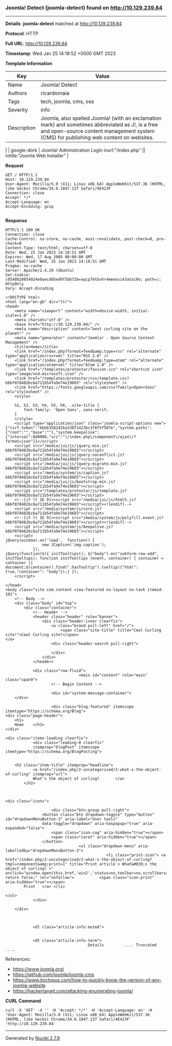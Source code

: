 ### Joomla! Detect (joomla-detect) found on http://10.129.239.84
---
**Details**: **joomla-detect**  matched at http://10.129.239.84

**Protocol**: HTTP

**Full URL**: http://10.129.239.84

**Timestamp**: Wed Jan 25 14:18:52 +0000 GMT 2023

**Template Information**

| Key | Value |
|---|---|
| Name | Joomla! Detect |
| Authors | ricardomaia |
| Tags | tech, joomla, cms, oss |
| Severity | info |
| Description | Joomla, also spelled Joomla! (with an exclamation mark) and sometimes abbreviated as J!, is a free and open-source content management system (CMS) for publishing web content on websites.
 |
| google-dork | Joomla! Administration Login inurl:"/index.php" || intitle:"Joomla Web Installer" |

**Request**
```http
GET / HTTP/1.1
Host: 10.129.239.84
User-Agent: Mozilla/5.0 (X11; Linux x86_64) AppleWebKit/537.36 (KHTML, like Gecko) Chrome/34.0.1847.137 Safari/4E423F
Connection: close
Accept: */*
Accept-Language: en
Accept-Encoding: gzip


```

**Response**
```http
HTTP/1.1 200 OK
Connection: close
Cache-Control: no-store, no-cache, must-revalidate, post-check=0, pre-check=0
Content-Type: text/html; charset=utf-8
Date: Wed, 25 Jan 2023 14:18:51 GMT
Expires: Wed, 17 Aug 2005 00:00:00 GMT
Last-Modified: Wed, 25 Jan 2023 14:18:51 GMT
Pragma: no-cache
Server: Apache/2.4.29 (Ubuntu)
Set-Cookie: c0548020854924e0aecd05ed9f5b672b=aqcp76tbvhr4meeosi43atai9o; path=/; HttpOnly
Vary: Accept-Encoding

<!DOCTYPE html>
<html lang="en-gb" dir="ltr">
<head>
	<meta name="viewport" content="width=device-width, initial-scale=1.0" />
	<meta charset="utf-8" />
	<base href="http://10.129.239.84/" />
	<meta name="description" content="best curling site on the planet!" />
	<meta name="generator" content="Joomla! - Open Source Content Management" />
	<title>Home</title>
	<link href="/index.php?format=feed&amp;type=rss" rel="alternate" type="application/rss+xml" title="RSS 2.0" />
	<link href="/index.php?format=feed&amp;type=atom" rel="alternate" type="application/atom+xml" title="Atom 1.0" />
	<link href="/templates/protostar/favicon.ico" rel="shortcut icon" type="image/vnd.microsoft.icon" />
	<link href="/templates/protostar/css/template.css?b6bf078482bc6a711b54fa9e74e19603" rel="stylesheet" />
	<link href="https://fonts.googleapis.com/css?family=Open+Sans" rel="stylesheet" />
	<style>

	h1, h2, h3, h4, h5, h6, .site-title {
		font-family: 'Open Sans', sans-serif;
	}
	</style>
	<script type="application/json" class="joomla-script-options new">{"csrf.token":"6bbb358242ba338f1423bc3f8f5f507e","system.paths":{"root":"","base":""},"system.keepalive":{"interval":840000,"uri":"\/index.php\/component\/ajax\/?format=json"}}</script>
	<script src="/media/jui/js/jquery.min.js?b6bf078482bc6a711b54fa9e74e19603"></script>
	<script src="/media/jui/js/jquery-noconflict.js?b6bf078482bc6a711b54fa9e74e19603"></script>
	<script src="/media/jui/js/jquery-migrate.min.js?b6bf078482bc6a711b54fa9e74e19603"></script>
	<script src="/media/system/js/caption.js?b6bf078482bc6a711b54fa9e74e19603"></script>
	<script src="/media/jui/js/bootstrap.min.js?b6bf078482bc6a711b54fa9e74e19603"></script>
	<script src="/templates/protostar/js/template.js?b6bf078482bc6a711b54fa9e74e19603"></script>
	<!--[if lt IE 9]><script src="/media/jui/js/html5.js?b6bf078482bc6a711b54fa9e74e19603"></script><![endif]-->
	<script src="/media/system/js/core.js?b6bf078482bc6a711b54fa9e74e19603"></script>
	<!--[if lt IE 9]><script src="/media/system/js/polyfill.event.js?b6bf078482bc6a711b54fa9e74e19603"></script><![endif]-->
	<script src="/media/system/js/keepalive.js?b6bf078482bc6a711b54fa9e74e19603"></script>
	<script>
jQuery(window).on('load',  function() {
				new JCaption('img.caption');
			});jQuery(function($){ initTooltips(); $("body").on("subform-row-add", initTooltips); function initTooltips (event, container) { container = container || document;$(container).find(".hasTooltip").tooltip({"html": true,"container": "body"});} });
	</script>

</head>
<body class="site com_content view-featured no-layout no-task itemid-101">
	<!-- Body -->
	<div class="body" id="top">
		<div class="container">
			<!-- Header -->
			<header class="header" role="banner">
				<div class="header-inner clearfix">
					<a class="brand pull-left" href="/">
						<span class="site-title" title="Cewl Curling site!">Cewl Curling site!</span>											</a>
					<div class="header-search pull-right">
						
					</div>
				</div>
			</header>
						
			<div class="row-fluid">
								<main id="content" role="main" class="span9">
					<!-- Begin Content -->
					
					<div id="system-message-container">
	</div>

					<div class="blog-featured" itemscope itemtype="https://schema.org/Blog">
<div class="page-header">
	<h1>
	Home	</h1>
</div>

<div class="items-leading clearfix">
			<div class="leading-0 clearfix"
			itemprop="blogPost" itemscope itemtype="https://schema.org/BlogPosting">
			

	<h2 class="item-title" itemprop="headline">
			<a href="/index.php/2-uncategorised/3-what-s-the-object-of-curling" itemprop="url">
			What's the object of curling?		</a>
		</h2>


	
<div class="icons">
	
					<div class="btn-group pull-right">
				<button class="btn dropdown-toggle" type="button" id="dropdownMenuButton-3" aria-label="User tools"
				data-toggle="dropdown" aria-haspopup="true" aria-expanded="false">
					<span class="icon-cog" aria-hidden="true"></span>
					<span class="caret" aria-hidden="true"></span>
				</button>
								<ul class="dropdown-menu" aria-labelledby="dropdownMenuButton-3">
											<li class="print-icon"> <a href="/index.php/2-uncategorised/3-what-s-the-object-of-curling?tmpl=component&amp;print=1" title="Print article < What&#039;s the object of curling? >" onclick="window.open(this.href,'win2','status=no,toolbar=no,scrollbars=yes,titlebar=no,menubar=no,resizable=yes,width=640,height=480,directories=no,location=no'); return false;" rel="nofollow">			<span class="icon-print" aria-hidden="true"></span>
		Print	</a> </li>
																			</ul>
			</div>
		
	</div>



			<dl class="article-info muted">

		
			<dt class="article-info-term">
									Details			.... Truncated ....
```

References: 
- https://www.joomla.org/
- https://github.com/joomla/joomla-cms
- https://www.itoctopus.com/how-to-quickly-know-the-version-of-any-joomla-website
- https://hackertarget.com/attacking-enumerating-joomla/

**CURL Command**
```
curl -X 'GET' -d '' -H 'Accept: */*' -H 'Accept-Language: en' -H 'User-Agent: Mozilla/5.0 (X11; Linux x86_64) AppleWebKit/537.36 (KHTML, like Gecko) Chrome/34.0.1847.137 Safari/4E423F' 'http://10.129.239.84'
```
---
Generated by [Nuclei 2.7.9](https://github.com/projectdiscovery/nuclei)